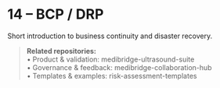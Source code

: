 # 14 – BCP / DRP

Short introduction to business continuity and disaster recovery.

> **Related repositories:**  
> • Product & validation: medibridge-ultrasound-suite  
> • Governance & feedback: medibridge-collaboration-hub  
> • Templates & examples: risk-assessment-templates

